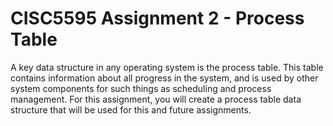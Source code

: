 # CISC5595 Assignment 2 - Process Table
A key data structure in any operating system is the process table. This table contains information about all progress in the system, and is used by other system components for such things as scheduling and process management. For this assignment, you will create a process table data structure that will be used for this and future assignments.

# 
